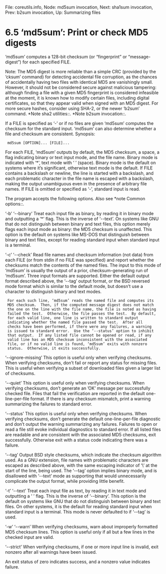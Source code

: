 File: coreutils.info,  Node: md5sum invocation,  Next: sha1sum invocation,  Prev: b2sum invocation,  Up: Summarizing files

6.5 ‘md5sum’: Print or check MD5 digests
========================================

‘md5sum’ computes a 128-bit checksum (or “fingerprint” or
“message-digest”) for each specified FILE.

   Note: The MD5 digest is more reliable than a simple CRC (provided by
the ‘cksum’ command) for detecting accidental file corruption, as the
chances of accidentally having two files with identical MD5 are
vanishingly small.  However, it should not be considered secure against
malicious tampering: although finding a file with a given MD5
fingerprint is considered infeasible at the moment, it is known how to
modify certain files, including digital certificates, so that they
appear valid when signed with an MD5 digest.  For more secure hashes,
consider using SHA-2, or the newer ‘b2sum’ command.  *Note sha2
utilities::.  *Note b2sum invocation::.

   If a FILE is specified as ‘-’ or if no files are given ‘md5sum’
computes the checksum for the standard input.  ‘md5sum’ can also
determine whether a file and checksum are consistent.  Synopsis:

     md5sum [OPTION]... [FILE]...

   For each FILE, ‘md5sum’ outputs by default, the MD5 checksum, a
space, a flag indicating binary or text input mode, and the file name.
Binary mode is indicated with ‘*’, text mode with ‘ ’ (space).  Binary
mode is the default on systems where it’s significant, otherwise text
mode is the default.  If FILE contains a backslash or newline, the line
is started with a backslash, and each problematic character in the file
name is escaped with a backslash, making the output unambiguous even in
the presence of arbitrary file names.  If FILE is omitted or specified
as ‘-’, standard input is read.

   The program accepts the following options.  Also see *note Common
options::.

‘-b’
‘--binary’
     Treat each input file as binary, by reading it in binary mode and
     outputting a ‘*’ flag.  This is the inverse of ‘--text’.  On
     systems like GNU that do not distinguish between binary and text
     files, this option merely flags each input mode as binary: the MD5
     checksum is unaffected.  This option is the default on systems like
     MS-DOS that distinguish between binary and text files, except for
     reading standard input when standard input is a terminal.

‘-c’
‘--check’
     Read file names and checksum information (not data) from each FILE
     (or from stdin if no FILE was specified) and report whether the
     checksums match the contents of the named files.  The input to this
     mode of ‘md5sum’ is usually the output of a prior,
     checksum-generating run of ‘md5sum’.  Three input formats are
     supported.  Either the default output format described above, the
     ‘--tag’ output format, or the BSD reversed mode format which is
     similar to the default mode, but doesn’t use a character to
     distinguish binary and text modes.

     For each such line, ‘md5sum’ reads the named file and computes its
     MD5 checksum.  Then, if the computed message digest does not match
     the one on the line with the file name, the file is noted as having
     failed the test.  Otherwise, the file passes the test.  By default,
     for each valid line, one line is written to standard output
     indicating whether the named file passed the test.  After all
     checks have been performed, if there were any failures, a warning
     is issued to standard error.  Use the ‘--status’ option to inhibit
     that output.  If any listed file cannot be opened or read, if any
     valid line has an MD5 checksum inconsistent with the associated
     file, or if no valid line is found, ‘md5sum’ exits with nonzero
     status.  Otherwise, it exits successfully.

‘--ignore-missing’
     This option is useful only when verifying checksums.  When
     verifying checksums, don’t fail or report any status for missing
     files.  This is useful when verifying a subset of downloaded files
     given a larger list of checksums.

‘--quiet’
     This option is useful only when verifying checksums.  When
     verifying checksums, don’t generate an ’OK’ message per
     successfully checked file.  Files that fail the verification are
     reported in the default one-line-per-file format.  If there is any
     checksum mismatch, print a warning summarizing the failures to
     standard error.

‘--status’
     This option is useful only when verifying checksums.  When
     verifying checksums, don’t generate the default one-line-per-file
     diagnostic and don’t output the warning summarizing any failures.
     Failures to open or read a file still evoke individual diagnostics
     to standard error.  If all listed files are readable and are
     consistent with the associated MD5 checksums, exit successfully.
     Otherwise exit with a status code indicating there was a failure.

‘--tag’
     Output BSD style checksums, which indicate the checksum algorithm
     used.  As a GNU extension, file names with problematic characters
     are escaped as described above, with the same escaping indicator of
     ‘\’ at the start of the line, being used.  The ‘--tag’ option
     implies binary mode, and is disallowed with ‘--text’ mode as
     supporting that would unnecessarily complicate the output format,
     while providing little benefit.

‘-t’
‘--text’
     Treat each input file as text, by reading it in text mode and
     outputting a ‘ ’ flag.  This is the inverse of ‘--binary’.  This
     option is the default on systems like GNU that do not distinguish
     between binary and text files.  On other systems, it is the default
     for reading standard input when standard input is a terminal.  This
     mode is never defaulted to if ‘--tag’ is used.

‘-w’
‘--warn’
     When verifying checksums, warn about improperly formatted MD5
     checksum lines.  This option is useful only if all but a few lines
     in the checked input are valid.

‘--strict’
     When verifying checksums, if one or more input line is invalid,
     exit nonzero after all warnings have been issued.

   An exit status of zero indicates success, and a nonzero value
indicates failure.

